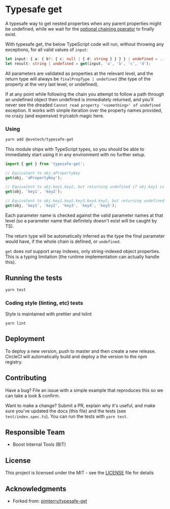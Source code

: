 # Typesafe get

A typesafe way to get nested properties when any parent properties might be undefined, while we wait for the [optional chaining operator](https://tc39.github.io/proposal-optional-chaining/) to finally exist.

With typesafe get, the below TypeScript code will run, without throwing any exceptions, for all valid values of `input`:

```ts
let input: { a: { b?: { c: null | { d: string } } } } | undefined = ...;
let result: string | undefined = get(input, 'a', 'b', 'c', 'd');
```

All parameters are validated as properties at the relevant level, and the return type will always be `finalPropType | undefined` (the type of the property at the very last level, or undefined).

If at any point while following the chain you attempt to follow a path through an undefined object then undefined is immediately returned, and you'll never see the dreaded `Cannot read property '<something>' of undefined` exception. It works with simple iteration over the property names provided, no crazy (and expensive) try/catch magic here.

### Using

```bash
yarn add @ovotech/typesafe-get
```

This module ships with TypeScript types, so you should be able to immediately start using it in any environment with no further setup.

```ts
import { get } from 'typesafe-get';

// Equivalent to obj.aPropertyKey
get(obj, 'aPropertyKey');

// Equivalent to obj.key1.key2, but returning undefined if obj.key1 is undefined:
get(obj, 'key1', 'key2');

// Equivalent to obj.key1.key2.key3.key4.key5, but returning undefined if any step en route is undefined:
get(obj, 'key1', 'key2', 'key3', 'key4', 'key5');
```

Each parameter name is checked against the valid parameter names at that level (so a parameter name that definitely doesn't exist will be caught by TS).

The return type will be automatically inferred as the type the final parameter would have, if the whole chain is defined, or `undefined`.

`get` does _not_ support array indexes, only string-indexed object properties. This is a
typing limitation (the runtime implementation can actually handle this).

## Running the tests

```bash
yarn test
```

### Coding style (linting, etc) tests

Style is maintained with prettier and tslint

```
yarn lint
```

## Deployment

To deploy a new version, push to master and then create a new release. CircleCI will automatically build and deploy a the version to the npm registry.

## Contributing

Have a bug? File an issue with a simple example that reproduces this so we can take a look & confirm.

Want to make a change? Submit a PR, explain why it's useful, and make sure you've updated the docs (this file) and the tests (see `test/index.spec.ts`). You can run the tests with `yarn test`.

## Responsible Team

- Boost Internal Tools (BIT)

## License

This project is licensed under the MIT - see the [LICENSE](LICENSE) file for details

## Acknowledgments

- Forked from: [pimterry/typesafe-get](https://github.com/pimterry/typesafe-get)
